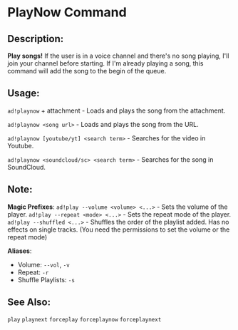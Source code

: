 # PlayNow Command

## Description:
**Play songs!**
If the user is in a voice channel and there's no song playing, I'll join your channel before starting.
If I'm already playing a song, this command will add the song to the begin of the queue.

## Usage:
`ad!playnow` + attachment - Loads and plays the song from the attachment.

`ad!playnow <song url>` - Loads and plays the song from the URL.

`ad!playnow [youtube/yt] <search term>` - Searches for the video in Youtube.

`ad!playnow <soundcloud/sc> <search term>` - Searches for the song in SoundCloud.

## Note:
**Magic Prefixes**:
`ad!play --volume <volume> <...>` - Sets the volume of the player.
`ad!play --repeat <mode> <...>` - Sets the repeat mode of the player.
`ad!play --shuffled <...>` - Shuffles the order of the playlist added. Has no effects on single tracks.
(You need the permissions to set the volume or the repeat mode)

**Aliases**:
 - Volume: `--vol`, `-v`
 - Repeat: `-r`
 - Shuffle Playlists: `-s`

## See Also:
`play` `playnext` `forceplay` `forceplaynow` `forceplaynext`
